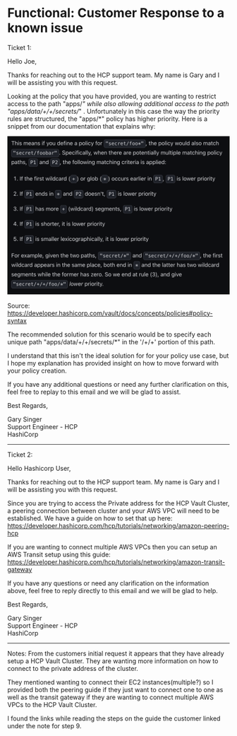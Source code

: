 <H1>Functional: Customer Response to a known issue</H1>

Ticket 1:


Hello Joe,

Thanks for reaching out to the HCP support team. My name is Gary and I will be assisting you with this request.

Looking at the policy that you have provided, you are wanting to restrict access to the path "apps/*" while also allowing additional access to the path "apps/data/+/+/secrets/*" . Unfortunately in this case the way the priority rules are structured, the "apps/*" policy has higher priority. Here is a snippet from our documentation that explains why: 

![](./policy_example.png)

Source: https://developer.hashicorp.com/vault/docs/concepts/policies#policy-syntax

The recommended solution for this scenario would be to specify each unique path "apps/data/+/+/secrets/*" in the '/+/+' portion of this path.

I understand that this isn't the ideal solution for for your policy use case, but I hope my explanation has provided insight on how to move forward with your policy creation.

If you have any additional questions or need any further clarification on this, feel free to replay to this email and we will be glad to assist.

Best Regards,

Gary Singer<br>
Support Engineer - HCP<br>
HashiCorp<br>

____
Ticket 2:


Hello Hashicorp User,

Thanks for reaching out to the HCP support team. My name is Gary and I will be assisting you with this request.

Since you are trying to access the Private address for the HCP Vault Cluster, a peering connection between cluster and your AWS VPC will need to be established. We have a guide on how to set that up here: https://developer.hashicorp.com/hcp/tutorials/networking/amazon-peering-hcp 

If you are wanting to connect multiple AWS VPCs then you can setup an AWS Transit setup using this guide: https://developer.hashicorp.com/hcp/tutorials/networking/amazon-transit-gateway

If you have any questions or need any clarification on the information above, feel free to reply directly to this email and we will be glad to help.

Best Regards,

Gary Singer<br>
Support Engineer - HCP<br>
HashiCorp<br>

____

Notes: From the customers initial request it appears that they have already setup a HCP Vault Cluster. They are wanting more information on how to connect to the private address of the cluster.

They mentioned wanting to connect their EC2 instances(multiple?) so I provided both the peering guide if they just want to connect one to one as well as the transit gateway if they are wanting to connect multiple AWS VPCs to the HCP Vault Cluster.

I found the links while reading the steps on the guide the customer linked under the note for step 9.




